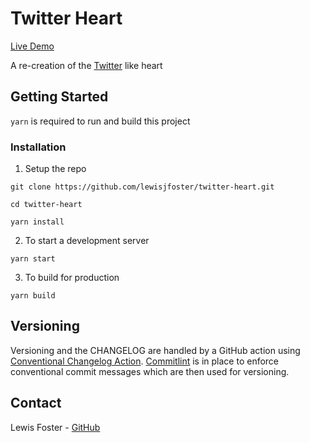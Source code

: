 # Twitter Heart

[Live Demo](https://lewisjfoster.github.io/twitter-heart/)

A re-creation of the [Twitter](https://blog.twitter.com/en_us/a/2015/hearts-on-twitter.html) like heart

## Getting Started

`yarn` is required to run and build this project

### Installation

1. Setup the repo

```
git clone https://github.com/lewisjfoster/twitter-heart.git

cd twitter-heart

yarn install
```

2. To start a development server

```
yarn start
```

3. To build for production

```
yarn build
```

## Versioning

Versioning and the CHANGELOG are handled by a GitHub action using [Conventional Changelog Action](https://github.com/marketplace/actions/conventional-changelog-action). [Commitlint](https://commitlint.js.org/) is in place to enforce conventional commit messages which are then used for versioning.

## Contact

Lewis Foster - [GitHub](https://github.com/lewisjfoster)
